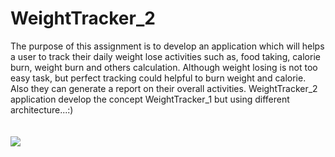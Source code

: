 # WeightTracker_2
The purpose of this assignment is to develop an application which will helps a user to track their daily weight lose activities such as, food taking, calorie burn, weight burn and others calculation. Although weight losing is not too easy task, but perfect tracking could helpful to burn weight and calorie. Also they can generate a report on their overall activities.
WeightTracker_2 application develop the concept WeightTracker_1 but using different architecture...:)
</br>
</br>
</br>
<img src="weight_tracker/img">
